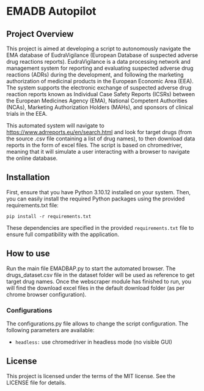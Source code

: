 # EMADB Autopilot

## Project Overview
This project is aimed at developing a script to autonomously navigate the EMA database of EudraVigilance (European Database of suspected adverse drug reactions reports). EudraVigilance is a data processing network and management system for reporting and evaluating suspected adverse drug reactions (ADRs) during the development, and following the marketing authorization of medicinal products in the European Economic Area (EEA). The system supports the electronic exchange of suspected adverse drug reaction reports known as Individual Case Safety Reports (ICSRs) between the European Medicines Agency (EMA), National Competent Authorities (NCAs), Marketing Authorization Holders (MAHs), and sponsors of clinical trials in the EEA. 

This automated system will navigate to https://www.adrreports.eu/en/search.html and look for target drugs (from the source .csv file containing a list of drug names), to then download data reports in the form of excel files. The script is based on chromedriver, meaning that it will simulate a user interacting with a browser to navigate the online database. 

## Installation 
First, ensure that you have Python 3.10.12 installed on your system. Then, you can easily install the required Python packages using the provided requirements.txt file:

`pip install -r requirements.txt` 

These dependencies are specified in the provided `requirements.txt` file to ensure full compatibility with the application. 

## How to use
Run the main file EMADBAP.py to start the automated browser. The drugs_dataset.csv file in the dataset folder will be used as reference to get target drug names. Once the webscraper module has finished to run, you will find the download excel files in the default download folder (as per chrome browser configuration).

### Configurations
The configurations.py file allows to change the script configuration. The following parameters are available:

- `headless:` use chromedriver in headless mode (no visible GUI)

## License
This project is licensed under the terms of the MIT license. See the LICENSE file for details.


